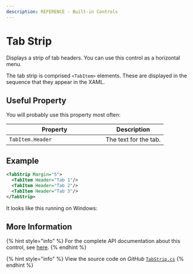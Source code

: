 ```yaml
---
description: REFERENCE - Built-in Controls
---
```


# Tab Strip

Displays a strip of tab headers. You can use this control as a horizontal menu.&#x20;

The tab strip is comprised `<TabItem>` elements. These are displayed in the sequence that they appear in the XAML. &#x20;

## Useful Property

You will probably use this property most often:

<table><thead><tr><th width="244">Property</th><th>Description</th></tr></thead><tbody><tr><td><code>TabItem.Header</code></td><td>The text for the tab.</td></tr></tbody></table>

## Example

```xml
<TabStrip Margin="5">
  <TabItem Header="Tab 1"/>
  <TabItem Header="Tab 2"/>
  <TabItem Header="Tab 3"/>
</TabStrip>
```

It looks like this running on Windows:

<!--figure><img src="../../../.gitbook/assets/tabstrip.gif" alt=""><figcaption></figcaption></figure-->

## More Information

{% hint style="info" %}
For the complete API documentation about this control, see [here](http://reference.avaloniaui.net/api/Avalonia.Controls.Primitives/TabStrip/).
{% endhint %}

{% hint style="info" %}
View the source code on _GitHub_ [`TabStrip.cs`](https://github.com/AvaloniaUI/Avalonia/blob/master/src/Avalonia.Controls/Primitives/TabStrip.cs)
{% endhint %}
